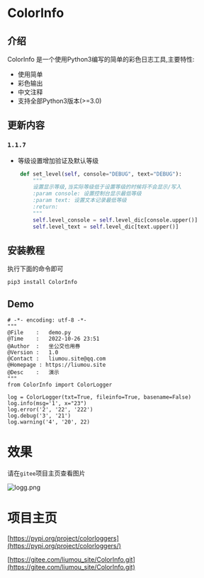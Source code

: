 # ColorInfo

## 介绍

ColorInfo 是一个使用Python3编写的简单的彩色日志工具,主要特性:

* 使用简单
* 彩色输出
* 中文注释
* 支持全部Python3版本(>=3.0)

## 更新内容

### `1.1.7`

* 等级设置增加验证及默认等级

```python
	def set_level(self, console="DEBUG", text="DEBUG"):
		"""
		设置显示等级,当实际等级低于设置等级的时候将不会显示/写入
		:param console: 设置控制台显示最低等级
		:param text: 设置文本记录最低等级
		:return: 
		"""
		self.level_console = self.level_dic[console.upper()]
		self.level_text = self.level_dic[text.upper()]
```

## 安装教程

执行下面的命令即可

```shell
pip3 install ColorInfo
```

## Demo

```
# -*- encoding: utf-8 -*-
"""
@File    :   demo.py
@Time    :   2022-10-26 23:51
@Author  :   坐公交也用券
@Version :   1.0
@Contact :   liumou.site@qq.com
@Homepage : https://liumou.site
@Desc    :   演示
"""
from ColorInfo import ColorLogger

log = ColorLogger(txt=True, fileinfo=True, basename=False)
log.info(msg='1', x="23")
log.error('2', '22', '222')
log.debug('3', '21')
log.warning('4', '20', 22)
```

# 效果

请在`gitee`项目主页查看图片

![logg.png](./Demo.png)

# 项目主页

[https://pypi.org/project/colorloggers](https://pypi.org/project/colorloggers/)

[https://gitee.com/liumou_site/ColorInfo.git](https://gitee.com/liumou_site/ColorInfo.git)

